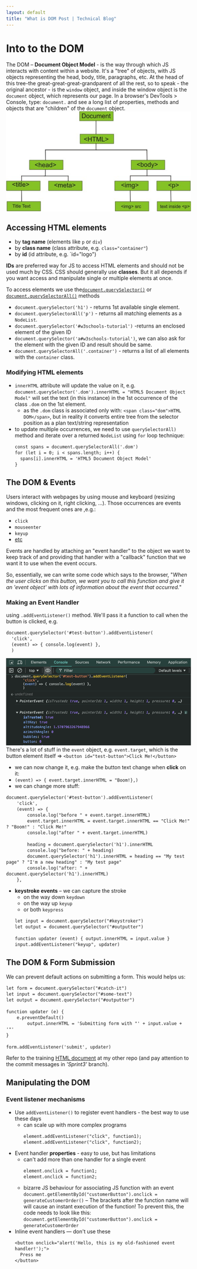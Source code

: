 ```yaml
---
layout: default
title: "What is DOM Post | Technical Blog"
---
```

# Into to the DOM
The DOM – **Document Object Model** - is the way through which JS interacts with content within a website.
It's a "tree" of objects, with JS objects representing the head, body, title, paragraphs, etc.
At the head of this tree-the great-great-great-grandparent of all the rest, so to speak - the original ancestor - is the `window` object, and inside the window object is the `document` object, which represents our page.
In a browser's DevTools > Console, type: `document.` and see a long list of properties, methods and objects that are "children" of the `document` object.
![A simplified view of the `document` object](./images/js-dom-html-dom.jpg)
## Accessing HTML elements
- by **tag name** (elements like `p` or `div`)
- by **class name** (class attribute, e.g. `class="container"`)
- by **id** (id attribute, e.g. `id="logo")

**IDs** are preferred way for JS to access HTML elements and should not be used much by CSS.
CSS should generally use **classes**.
But it all depends if you want access and manipulate single or multiple elements at once.

To access elements we use the[`document.querySelector()`](https://developer.mozilla.org/en-US/docs/Web/API/Document/querySelector) or [`document.querySelectorAll()`](https://developer.mozilla.org/en-US/docs/Web/API/Document/querySelectorAll) methods
- `document.querySelector('h1')` - returns 1st available single element.
- `document.querySelectorAll('p')` - returns all matching elements as a `NodeList`.
- `document.querySelector('#w3schools-tutorial')` -returns an enclosed element of the given ID
- `document.querySelector('a#w3schools-tutorial')`, we can also ask for the element with the given ID and result should be same.
- `document.querySelectorAll('.container')` - returns a list of all elements with the `container` class.
### Modifying HTML elements
- `innerHTML` attribute will update the value on it, e.g. `document.querySelector('.dom').innerHTML = "HTML5 Document Object Model"` will set the text (in this instance) in the 1st occurrence of the class `.dom` on the 1st element.
  - as the `.dom` class is associated only with:
`<span class="dom">HTML DOM</span>`, but in reality it converts entire tree from the selector position as a plan text/string representation
- to update multiple occurrences, we need to use `querySelectorAll)` method and iterate over a returned `NodeList` using `for` loop technique:
  ```JS
  const spans = document.querySelectorAll('.dom')
  for (let i = 0; i < spans.length; i++) {
    spans[i].innerHTML = 'HTML5 Document Object Model'
  }
  ```
## The DOM & Events
Users interact with webpages by using mouse and keyboard (resizing windows, clicking on it, right clicking, ...). Those occurrences are events and the most frequent ones are ,e.g.:
- `click`
- `mouseenter`
- `keyup`
- [etc](https://developer.mozilla.org/en-US/docs/Web/Events)

Events are handled by attaching an "event handler" to the object we want to keep track of and providing that handler with a "callback" function that we want it to use when the event occurs.

So, essentially, we can write some code which says to the browser, "*When the user clicks on this button, we want you to call this function and give it an 'event object' with lots of information about the event that occurred.*"

### Making an Event Handler
using `.addEventListener()` method. We'll pass it a function to call when the button is clicked, e.g.
```JS
document.querySelector('#test-button').addEventListener(
  'click',
  (event) => { console.log(event) },
  )
```
![the console logged event object](./images/event-handler.png)
There's a lot of stuff in the `event` object, e.g. `event.target`, which is the button element itself =>
`<button id="test-button">Click Me!</button>`
- we can now change it, e.g. make the button text change when **click** on it:
- `(event) => { event.target.innerHTML = "Boom!},)`
- we can change more stuff:
```JS
document.querySelector('#test-button').addEventListener(
    'click',
    (event) => {
        console.log("before " + event.target.innerHTML)
        event.target.innerHTML = event.target.innerHTML == "Click Me!" ? "Boom!" : "Click Me!"
        console.log("after " + event.target.innerHTML)

        heading = document.querySelector('h1').innerHTML
        console.log("before: " + heading)
        document.querySelector('h1').innerHTML = heading == "My test page" ? "I'm a new heading" : "My test page"
        console.log("after: " + document.querySelector('h1').innerHTML)
    },
```
- **keystroke events** – we can capture the stroke
  - on the way down `keydown`
  - on the way up `keyup`
  - or both `keypress`
  ```JS
  let input = document.querySelector("#keystroker")
  let output = document.querySelector("#outputter")

  function updater (event) { output.innerHTML = input.value }
  input.addEventListener("keyup", updater)
  ```

## The DOM & Form Submission
We can prevent default actions on submitting a form. This would helps us:
```JS
let form = document.querySelector("#catch-it")
let input = document.querySelector("#some-text")
let output = document.querySelector("#outputter")

function updater (e) {
    e.preventDefault()
        output.innerHTML = 'Submitting form with "' + input.value + '"'
}

form.addEventListener('submit', updater)
```
Refer to the training [HTML document](https://github.com/delphym/devAcademy-workshop/blob/Sprint3/domLesson.html) at my other repo (and pay attention to the commit messages in *'Sprint3'* branch).

## Manipulating the DOM
### Event listener mechanisms
- Use `addEventListener()` to register event handlers - the best way to use these days
  - can scale up with more complex programs
    ```JS
    element.addEventListener("click", function1);
    element.addEventListener("click", function2);
    ```
- Event handler **properties** - easy to use, but has limitations
  - can't add more than one handler for a single event
    ```JS
    element.onclick = function1;
    element.onclick = function2;
    ```
  - bizarre JS behaviour for associating JS function with an event
    `document.getElementById("customerButton").onclick = generateCustomerOrder()` – The brackets after the function name will will cause an instant execution of the function! To prevent this, the code needs to look like this:
    `document.getElementById("customerButton").onclick = generateCustomerOrder`
- Inline event handlers — don't use these
  ```JS
  <button onclick="alert('Hello, this is my old-fashioned event handler!');">
    Press me
  </button>
  ```
